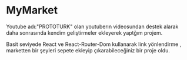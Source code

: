 # MyMarket

Youtube adı:"PROTOTURK" olan youtuberın videosundan destek alarak daha sonrasında kendim geliştirmeler ekleyerek yaptğım projem.

Basit seviyede React ve React-Router-Dom kullanarak link yönlendirme , marketten bir şeyleri sepete ekleyip çıkarabileceğiniz bir proje oldu.

